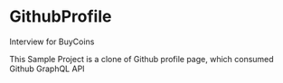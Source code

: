 # GithubProfile
Interview for BuyCoins

This Sample Project is a clone of Github profile page, which consumed Github GraphQL API
